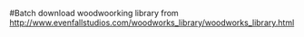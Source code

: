 #Batch download woodwoorking library from http://www.evenfallstudios.com/woodworks_library/woodworks_library.html
